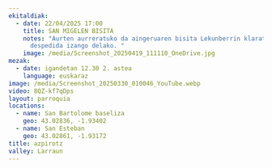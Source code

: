 ```yaml
---
ekitaldiak:
  - date: 22/04/2025 17:00
    title: SAN MIGELEN BISITA
    notes: "Aurten aurreratuko da aingeruaren bisita Lekunberrin klaratarren
      despedida izango delako. "
    image: /media/Screenshot_20250419_111110_OneDrive.jpg
mezak:
  - date: igandetan 12.30 2. astea
    language: euskaraz
image: /media/Screenshot_20250330_010046_YouTube.webp
video: 8QZ-kf7qDps
layout: parroquia
locations:
  - name: San Bartolome baseliza
    geo: 43.02836, -1.93402
  - name: San Esteban
    geo: 43.02861, -1.93172
title: azpirotz
valley: Larraun
---
```

